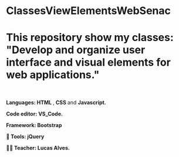 # ClassesViewElementsWebSenac

<!DOCKTYPE>
<html>
      <head>
          <h1> This repository show my classes: "Develop and organize user interface and visual elements for web applications." </h1>
      </head>
      <br>
      <body>
            <p><b> Languages: </b> <b> HTML </b>,<b> CSS </b> and <b> Javascript. </b></p>
            <p><b>Code editor: VS_Code. </b></p>
            <p><b>Framework: Bootstrap</b></p>
            <p><b>🧰 Tools: jQuery</b></p> 
            <p><b>👨‍🏫 Teacher: Lucas Alves. </b></p>
      </body>
      </html>
